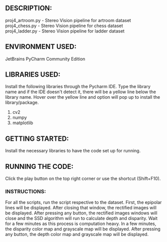 ## DESCRIPTION:
proj4_artroom.py - Stereo Vision pipeline for artroom dataset\
proj4_chess.py - Stereo Vision pipeline for chess dataset\
proj4_ladder.py - Stereo Vision pipeline for ladder dataset

## ENVIRONMENT USED:
JetBrains PyCharm Community Edition

## LIBRARIES USED:
Install the following libraries through the Pycharm IDE. Type the library name and if the IDE doesn't detect it, there will be a yellow line below the library name. Hover over the yellow line and option will pop up to install the library/package.

1. cv2
2. numpy
3. matplotlib

## GETTING STARTED:
Install the necessary libraries to have the code set up for running.

## RUNNING THE CODE:
Click the play button on the top right corner or use the shortcut (Shift+F10).

### INSTRUCTIONS:
For all the scripts, run the script respective to the dataset. First, the epipolar lines will be displayed. After closing that window, the rectified images will be displayed. After pressing any button, the rectified images windows will close and the SSD algorithm will run to calculate depth and disparity. Wait for a few minutes as this process is computation heavy. In a few minutes, the disparity color map and grayscale map will be displayed. After pressing any button, the depth color map and grayscale map will be displayed.   







